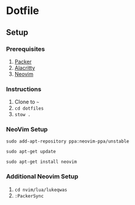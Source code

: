 # Dotfile

## Setup
### Prerequisites 
1. [Packer](https://github.com/wbthomason/packer.nvim)
2. [Alacritty](https://formulae.brew.sh/cask/alacritty)
3. [Neovim](https://formulae.brew.sh/formula/neovim)

### Instructions 
1. Clone to `~`
2. `cd dotfiles`
3. `stow .`

### NeoVim Setup
```
sudo add-apt-repository ppa:neovim-ppa/unstable

sudo apt-get update

sudo apt-get install neovim
```

### Additional Neovim Setup
1. `cd nvim/lua/lukeqwas`
2. `:PackerSync`
